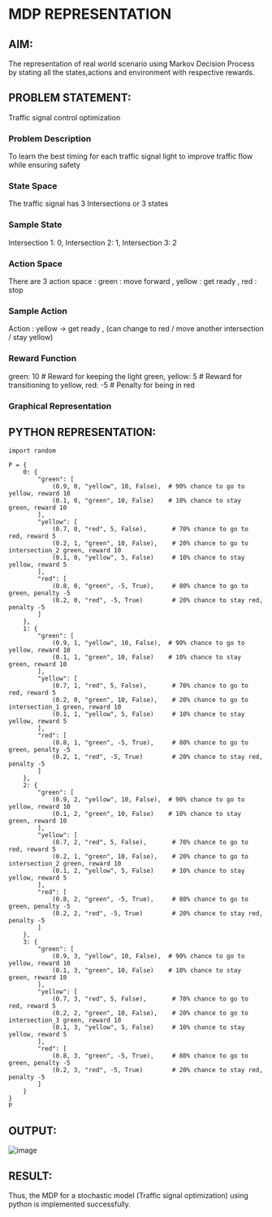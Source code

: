 # MDP REPRESENTATION
## AIM:
The representation of real world scenario using Markov Decision Process by stating all the states,actions and environment with respective rewards.

## PROBLEM STATEMENT:
Traffic signal control optimization

### Problem Description
To learn the best timing for each traffic signal light to improve traffic flow while ensuring safety 

### State Space
The traffic signal has 3 Intersections or 3 states

### Sample State
Intersection 1: 0,
Intersection 2: 1,
Intersection 3: 2

### Action Space
There are 3 action space :
green : move forward ,
yellow : get ready ,
red : stop

### Sample Action
Action : yellow -> get ready ,
(can change to red / move another intersection / stay yellow)

### Reward Function
green: 10   # Reward for keeping the light green,
yellow: 5  # Reward for transitioning to yellow,
red: -5       # Penalty for being in red

### Graphical Representation


## PYTHON REPRESENTATION:
```
import random

P = {
    0: {
        "green": [
            (0.9, 0, "yellow", 10, False),  # 90% chance to go to yellow, reward 10
            (0.1, 0, "green", 10, False)    # 10% chance to stay green, reward 10
        ],
        "yellow": [
            (0.7, 0, "red", 5, False),       # 70% chance to go to red, reward 5
            (0.2, 1, "green", 10, False),    # 20% chance to go to intersection_2 green, reward 10
            (0.1, 0, "yellow", 5, False)     # 10% chance to stay yellow, reward 5
        ],
        "red": [
            (0.8, 0, "green", -5, True),     # 80% chance to go to green, penalty -5
            (0.2, 0, "red", -5, True)        # 20% chance to stay red, penalty -5
        ]
    },
    1: {
        "green": [
            (0.9, 1, "yellow", 10, False),  # 90% chance to go to yellow, reward 10
            (0.1, 1, "green", 10, False)    # 10% chance to stay green, reward 10
        ],
        "yellow": [
            (0.7, 1, "red", 5, False),       # 70% chance to go to red, reward 5
            (0.2, 0, "green", 10, False),    # 20% chance to go to intersection_1 green, reward 10
            (0.1, 1, "yellow", 5, False)     # 10% chance to stay yellow, reward 5
        ],
        "red": [
            (0.8, 1, "green", -5, True),     # 80% chance to go to green, penalty -5
            (0.2, 1, "red", -5, True)        # 20% chance to stay red, penalty -5
        ]
    },
    2: {
        "green": [
            (0.9, 2, "yellow", 10, False),  # 90% chance to go to yellow, reward 10
            (0.1, 2, "green", 10, False)    # 10% chance to stay green, reward 10
        ],
        "yellow": [
            (0.7, 2, "red", 5, False),       # 70% chance to go to red, reward 5
            (0.2, 1, "green", 10, False),    # 20% chance to go to intersection_2 green, reward 10
            (0.1, 2, "yellow", 5, False)     # 10% chance to stay yellow, reward 5
        ],
        "red": [
            (0.8, 2, "green", -5, True),     # 80% chance to go to green, penalty -5
            (0.2, 2, "red", -5, True)        # 20% chance to stay red, penalty -5
        ]
    },
    3: {  
        "green": [
            (0.9, 3, "yellow", 10, False),  # 90% chance to go to yellow, reward 10
            (0.1, 3, "green", 10, False)    # 10% chance to stay green, reward 10
        ],
        "yellow": [
            (0.7, 3, "red", 5, False),       # 70% chance to go to red, reward 5
            (0.2, 2, "green", 10, False),    # 20% chance to go to intersection_3 green, reward 10
            (0.1, 3, "yellow", 5, False)     # 10% chance to stay yellow, reward 5
        ],
        "red": [
            (0.8, 3, "green", -5, True),     # 80% chance to go to green, penalty -5
            (0.2, 3, "red", -5, True)        # 20% chance to stay red, penalty -5
        ]
    }
}
P
```

## OUTPUT:
![image](https://github.com/user-attachments/assets/d66f2aa8-1aee-49a9-9160-7b3532280541)

## RESULT:
Thus, the MDP for a stochastic model (Traffic signal optimization) using python is implemented successfully.
